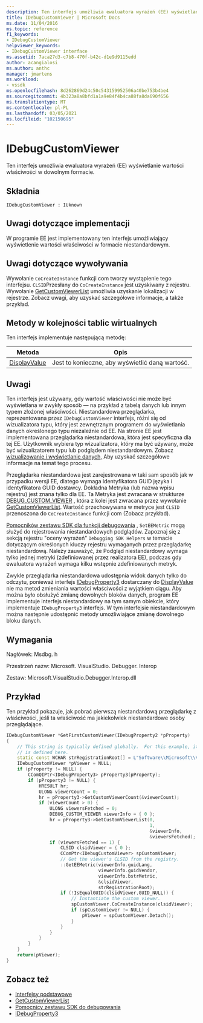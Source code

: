 ```yaml
---
description: Ten interfejs umożliwia ewaluatora wyrażeń (EE) wyświetlanie wartości właściwości w dowolnym formacie.
title: IDebugCustomViewer | Microsoft Docs
ms.date: 11/04/2016
ms.topic: reference
f1_keywords:
- IDebugCustomViewer
helpviewer_keywords:
- IDebugCustomViewer interface
ms.assetid: 7aca27d3-c7b8-470f-b42c-d1e9d9115edd
author: acangialosi
ms.author: anthc
manager: jmartens
ms.workload:
- vssdk
ms.openlocfilehash: 8d262869d24c50c543159952506a40be753b4be4
ms.sourcegitcommit: 4b323a8a8bfd1a1a9e84f4b4ca88fa8da690f656
ms.translationtype: MT
ms.contentlocale: pl-PL
ms.lasthandoff: 03/05/2021
ms.locfileid: "102150695"
---
```

# <a name="idebugcustomviewer"></a>IDebugCustomViewer
Ten interfejs umożliwia ewaluatora wyrażeń (EE) wyświetlanie wartości właściwości w dowolnym formacie.

## <a name="syntax"></a>Składnia

```
IDebugCustomViewer : IUknown
```

## <a name="notes-for-implementers"></a>Uwagi dotyczące implementacji
W programie EE jest implementowany ten interfejs umożliwiający wyświetlenie wartości właściwości w formacie niestandardowym.

## <a name="notes-for-callers"></a>Uwagi dotyczące wywoływania
Wywołanie `CoCreateInstance` funkcji com tworzy wystąpienie tego interfejsu. `CLSID`Przesłany do `CoCreateInstance` jest uzyskiwany z rejestru. Wywołanie [GetCustomViewerList](../../../extensibility/debugger/reference/idebugproperty3-getcustomviewerlist.md) umożliwia uzyskanie lokalizacji w rejestrze. Zobacz uwagi, aby uzyskać szczegółowe informacje, a także przykład.

## <a name="methods-in-vtable-order"></a>Metody w kolejności tablic wirtualnych
Ten interfejs implementuje następującą metodę:

|Metoda|Opis|
|------------|-----------------|
|[DisplayValue](../../../extensibility/debugger/reference/idebugcustomviewer-displayvalue.md)|Jest to konieczne, aby wyświetlić daną wartość.|

## <a name="remarks"></a>Uwagi
Ten interfejs jest używany, gdy wartość właściwości nie może być wyświetlana w zwykły sposób — na przykład z tabelą danych lub innym typem złożonej właściwości. Niestandardowa przeglądarka, reprezentowana przez `IDebugCustomViewer` interfejs, różni się od wizualizatora typu, który jest zewnętrznym programem do wyświetlania danych określonego typu niezależnie od EE. Na stronie EE jest implementowana przeglądarka niestandardowa, która jest specyficzna dla tej EE. Użytkownik wybiera typ wizualizatora, który ma być używany, może być wizualizatorem typu lub podglądem niestandardowym. Zobacz [wizualizowanie i wyświetlanie danych,](../../../extensibility/debugger/visualizing-and-viewing-data.md) Aby uzyskać szczegółowe informacje na temat tego procesu.

Przeglądarka niestandardowa jest zarejestrowana w taki sam sposób jak w przypadku wersji EE, dlatego wymaga identyfikatora GUID języka i identyfikatora GUID dostawcy. Dokładna Metryka (lub nazwa wpisu rejestru) jest znana tylko dla EE. Ta Metryka jest zwracana w strukturze [DEBUG_CUSTOM_VIEWER](../../../extensibility/debugger/reference/debug-custom-viewer.md) , która z kolei jest zwracana przez wywołanie [GetCustomViewerList](../../../extensibility/debugger/reference/idebugproperty3-getcustomviewerlist.md). Wartość przechowywana w metryce jest `CLSID` przenoszona do `CoCreateInstance` funkcji com (Zobacz przykład).

[Pomocników zestawu SDK dla funkcji debugowania](../../../extensibility/debugger/reference/sdk-helpers-for-debugging.md) , `SetEEMetric` mogą służyć do rejestrowania niestandardowych podglądów. Zapoznaj się z sekcją rejestru "oceny wyrażeń" `Debugging SDK Helpers` w temacie dotyczącym określonych kluczy rejestru wymaganych przez przeglądarkę niestandardową. Należy zauważyć, że Podgląd niestandardowy wymaga tylko jednej metryki (zdefiniowanej przez realizatora EE), podczas gdy ewaluatora wyrażeń wymaga kilku wstępnie zdefiniowanych metryk.

Zwykle przeglądarka niestandardowa udostępnia widok danych tylko do odczytu, ponieważ interfejs [IDebugProperty3](../../../extensibility/debugger/reference/idebugproperty3.md) dostarczany do [DisplayValue](../../../extensibility/debugger/reference/idebugcustomviewer-displayvalue.md) nie ma metod zmieniania wartości właściwości z wyjątkiem ciągu. Aby można było obsłużyć zmianę dowolnych bloków danych, program EE implementuje interfejs niestandardowy na tym samym obiekcie, który implementuje `IDebugProperty3` interfejs. W tym interfejsie niestandardowym można następnie udostępnić metody umożliwiające zmianę dowolnego bloku danych.

## <a name="requirements"></a>Wymagania
Nagłówek: Msdbg. h

Przestrzeń nazw: Microsoft. VisualStudio. Debugger. Interop

Zestaw: Microsoft.VisualStudio.Debugger.Interop.dll

## <a name="example"></a>Przykład
Ten przykład pokazuje, jak pobrać pierwszą niestandardową przeglądarkę z właściwości, jeśli ta właściwość ma jakiekolwiek niestandardowe osoby przeglądające.

```cpp
IDebugCustomViewer *GetFirstCustomViewer(IDebugProperty2 *pProperty)
{
    // This string is typically defined globally.  For this example, it
    // is defined here.
    static const WCHAR strRegistrationRoot[] = L"Software\\Microsoft\\VisualStudio\\8.0Exp";
    IDebugCustomViewer *pViewer = NULL;
    if (pProperty != NULL) {
        CComQIPtr<IDebugProperty3> pProperty3(pProperty);
        if (pProperty3 != NULL) {
            HRESULT hr;
            ULONG viewerCount = 0;
            hr = pProperty3->GetCustomViewerCount(&viewerCount);
            if (viewerCount > 0) {
                ULONG viewersFetched = 0;
                DEBUG_CUSTOM_VIEWER viewerInfo = { 0 };
                hr = pProperty3->GetCustomViewerList(0,
                                                     1,
                                                     &viewerInfo,
                                                     &viewersFetched);
                if (viewersFetched == 1) {
                    CLSID clsidViewer = { 0 };
                    CComPtr<IDebugCustomViewer> spCustomViewer;
                    // Get the viewer's CLSID from the registry.
                    ::GetEEMetric(viewerInfo.guidLang,
                                  viewerInfo.guidVendor,
                                  viewerInfo.bstrMetric,
                                  &clsidViewer,
                                  strRegistrationRoot);
                    if (!IsEqualGUID(clsidViewer,GUID_NULL)) {
                        // Instantiate the custom viewer.
                        spCustomViewer.CoCreateInstance(clsidViewer);
                        if (spCustomViewer != NULL) {
                            pViewer = spCustomViewer.Detach();
                        }
                    }
                }
            }
        }
    }
    return(pViewer);
}
```

## <a name="see-also"></a>Zobacz też
- [Interfejsy podstawowe](../../../extensibility/debugger/reference/core-interfaces.md)
- [GetCustomViewerList](../../../extensibility/debugger/reference/idebugproperty3-getcustomviewerlist.md)
- [Pomocnicy zestawu SDK do debugowania](../../../extensibility/debugger/reference/sdk-helpers-for-debugging.md)
- [IDebugProperty3](../../../extensibility/debugger/reference/idebugproperty3.md)
